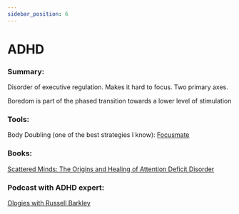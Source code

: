 ```yaml
---
sidebar_position: 6
---
```


# ADHD

### Summary: 

Disorder of executive regulation. Makes it hard to focus. 
Two primary axes.


Boredom is part of the phased transition towards a lower level of stimulation

### Tools:

Body Doubling (one of the best strategies I know):
[Focusmate](https://www.focusmate.com/dashboard)


### Books:

[Scattered Minds: The Origins and Healing of Attention Deficit Disorder](https://www.goodreads.com/book/show/39899253-scattered-minds)


### Podcast with ADHD expert:

[Ologies with Russell Barkley](https://www.alieward.com/ologies/adhd)


